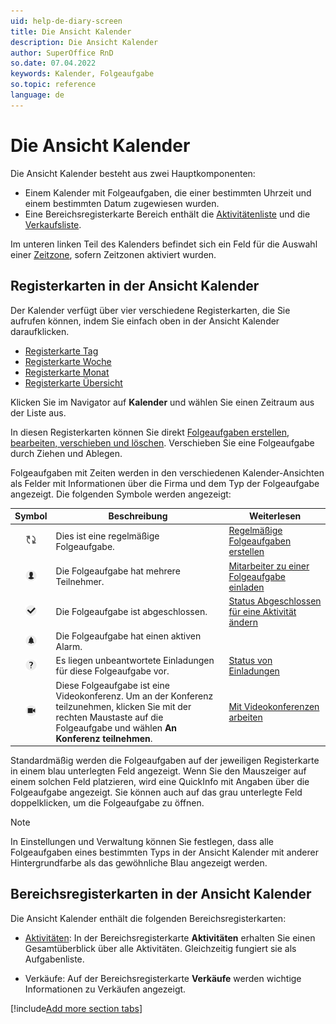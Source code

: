```yaml
---
uid: help-de-diary-screen
title: Die Ansicht Kalender
description: Die Ansicht Kalender
author: SuperOffice RnD
so.date: 07.04.2022
keywords: Kalender, Folgeaufgabe
so.topic: reference
language: de
---
```


# Die Ansicht Kalender

Die Ansicht Kalender besteht aus zwei Hauptkomponenten:

* Einem Kalender mit Folgeaufgaben, die einer bestimmten Uhrzeit und einem bestimmten Datum zugewiesen wurden.
* Eine Bereichsregisterkarte Bereich enthält die [Aktivitätenliste][6] und die [Verkaufsliste][7].

Im unteren linken Teil des Kalenders befindet sich ein Feld für die Auswahl einer [Zeitzone][12], sofern Zeitzonen aktiviert wurden.

## Registerkarten in der Ansicht Kalender

Der Kalender verfügt über vier verschiedene Registerkarten, die Sie aufrufen können, indem Sie einfach oben in der Ansicht Kalender daraufklicken.

* [Registerkarte Tag][2]
* [Registerkarte Woche][3]
* [Registerkarte Monat][4]
* [Registerkarte Übersicht][5]

Klicken Sie im Navigator auf **Kalender** und wählen Sie einen Zeitraum aus der Liste aus.

In diesen Registerkarten können Sie direkt [Folgeaufgaben erstellen, bearbeiten, verschieben und löschen][13]. Verschieben Sie eine Folgeaufgabe durch Ziehen und Ablegen.

Folgeaufgaben mit Zeiten werden in den verschiedenen Kalender-Ansichten als Felder mit Informationen über die Firma und dem Typ der Folgeaufgabe angezeigt. Die folgenden Symbole werden angezeigt:

| Symbol | Beschreibung | Weiterlesen |
|:-:|---|---|
| ![Symbol][img1] | Dies ist eine regelmäßige Folgeaufgabe. | [Regelmäßige Folgeaufgaben erstellen][11] |
| ![Symbol][img2] | Die Folgeaufgabe hat mehrere Teilnehmer. | [Mitarbeiter zu einer Folgeaufgabe einladen][12] |
| ![Symbol][img3] | Die Folgeaufgabe ist abgeschlossen. | [Status Abgeschlossen für eine Aktivität ändern][8] |
| ![Symbol][img4] | Die Folgeaufgabe hat einen aktiven Alarm. | |
| ![Symbol][img5] | Es liegen unbeantwortete Einladungen für diese Folgeaufgabe vor. | [Status von Einladungen][9] |
| ![Symbol][img6] | Diese Folgeaufgabe ist eine Videokonferenz. Um an der Konferenz teilzunehmen, klicken Sie mit der rechten Maustaste auf die Folgeaufgabe und wählen **An Konferenz teilnehmen**. | [Mit Videokonferenzen arbeiten][10] |

Standardmäßig werden die Folgeaufgaben auf der jeweiligen Registerkarte in einem blau unterlegten Feld angezeigt. Wenn Sie den Mauszeiger auf einem solchen Feld platzieren, wird eine QuickInfo mit Angaben über die Folgeaufgabe angezeigt. Sie können auch auf das grau unterlegte Feld doppelklicken, um die Folgeaufgabe zu öffnen.

> [!NOTE]
> In Einstellungen und Verwaltung können Sie festlegen, dass alle Folgeaufgaben eines bestimmten Typs in der Ansicht Kalender mit anderer Hintergrundfarbe als das gewöhnliche Blau angezeigt werden.

## Bereichsregisterkarten in der Ansicht Kalender

Die Ansicht Kalender enthält die folgenden Bereichsregisterkarten:

* [Aktivitäten][6]: In der Bereichsregisterkarte **Aktivitäten** erhalten Sie einen Gesamtüberblick über alle Aktivitäten. Gleichzeitig fungiert sie als Aufgabenliste.

* Verkäufe: Auf der Bereichsregisterkarte **Verkäufe** werden wichtige Informationen zu Verkäufen angezeigt.

[!include[Add more section tabs](../../../learn/includes/more-tab.md)]

<!-- Referenced links -->
[2]: day.md
[3]: week.md
[4]: month.md
[5]: view.md
[6]: activities-tab.md
[7]: sales-tab.md
[8]: ../change-completed-status.md
[9]: ../invitation/index.md#status
[10]: ../video-meetings.md
[11]: ../recurrence/create.md
[12]: ../invitation/index.md
[13]: ../index.md

<!-- Referenced images -->
[img1]: ../../../../media/icons/recurring-booking-assignment.bmp
[img2]: ../../../../../common/icons/diary-participants.png
[img3]: ../../../../../common/icons/diary-complete.png
[img4]: ../../../../../common/icons/diary-alarm.png
[img5]: ../../../../../common/icons/diary-tentative.png
[img6]: ../../../../../common/icons/diary-videocall.png
